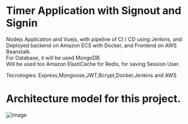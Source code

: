 # Timer Application with Signout and Signin

Nodejs Application and Vuejs, with pipeline of CI / CD using Jenkins, and Deployed backend on Amazon ECS with Docker, and Frontend on AWS Beanstalk.<br>
For Database, it will be used MongoDB.<br>
Will be used too Amazon ElastiCache for Redis, for saving Session User.<br>

Tecnologies: Express,Mongoose,JWT,Bcrypt,Docker,Jenkins and AWS

# Architecture model for this project.
![image](https://user-images.githubusercontent.com/55800764/166084346-974c2022-a17b-4708-8941-d963cbefc32c.png)

